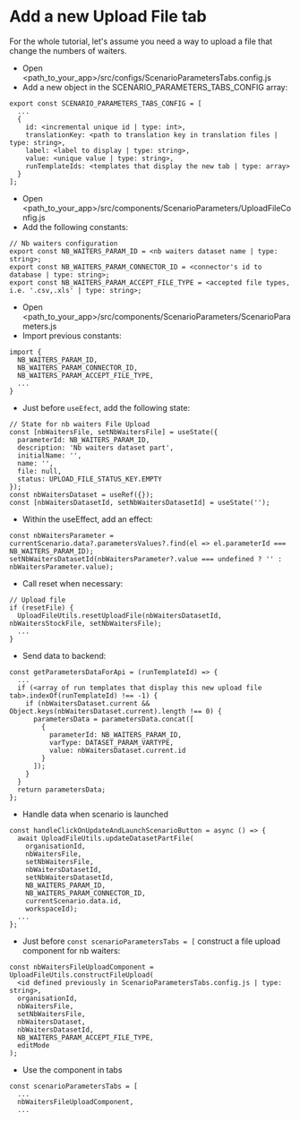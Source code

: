 # Add a new Upload File tab

For the whole tutorial, let's assume you need a way to upload a file that change the numbers of waiters.

- Open <path_to_your_app>/src/configs/ScenarioParametersTabs.config.js
- Add a new object in the SCENARIO_PARAMETERS_TABS_CONFIG array:
```
export const SCENARIO_PARAMETERS_TABS_CONFIG = [
  ...
  {
    id: <incremental unique id | type: int>,
    translationKey: <path to translation key in translation files | type: string>,
    label: <label to display | type: string>,
    value: <unique value | type: string>,
    runTemplateIds: <templates that display the new tab | type: array>
  }
];
```


- Open <path_to_your_app>/src/components/ScenarioParameters/UploadFileConfig.js
- Add the following constants:
```
// Nb waiters configuration
export const NB_WAITERS_PARAM_ID = <nb waiters dataset name | type: string>;
export const NB_WAITERS_PARAM_CONNECTOR_ID = <connector's id to database | type: string>;
export const NB_WAITERS_PARAM_ACCEPT_FILE_TYPE = <accepted file types, i.e. '.csv,.xls' | type: string>;
```


- Open <path_to_your_app>/src/components/ScenarioParameters/ScenarioParameters.js
- Import previous constants:
```
import {
  NB_WAITERS_PARAM_ID,
  NB_WAITERS_PARAM_CONNECTOR_ID,
  NB_WAITERS_PARAM_ACCEPT_FILE_TYPE,
  ...
}
```


- Just before `useEfect`, add the following state:
```
// State for nb waiters File Upload
const [nbWaitersFile, setNbWaitersFile] = useState({
  parameterId: NB_WAITERS_PARAM_ID,
  description: 'Nb waiters dataset part',
  initialName: '',
  name: '',
  file: null,
  status: UPLOAD_FILE_STATUS_KEY.EMPTY
});
const nbWaitersDataset = useRef({});
const [nbWaitersDatasetId, setNbWaitersDatasetId] = useState('');
```


- Within the useEffect, add an effect:
```
const nbWaitersParameter = currentScenario.data?.parametersValues?.find(el => el.parameterId === NB_WAITERS_PARAM_ID);
setNbWaitersDatasetId(nbWaitersParameter?.value === undefined ? '' : nbWaitersParameter.value);
```

- Call reset when necessary:
```
// Upload file
if (resetFile) {
  UploadFileUtils.resetUploadFile(nbWaitersDatasetId, nbWaitersStockFile, setNbWaitersFile);
  ...
}
```


- Send data to backend:
```
const getParametersDataForApi = (runTemplateId) => {
  ...
  if (<array of run templates that display this new upload file tab>.indexOf(runTemplateId) !== -1) {
    if (nbWaitersDataset.current && Object.keys(nbWaitersDataset.current).length !== 0) {
      parametersData = parametersData.concat([
        {
          parameterId: NB_WAITERS_PARAM_ID,
          varType: DATASET_PARAM_VARTYPE,
          value: nbWaitersDataset.current.id
        }
      ]);
    }
  }
  return parametersData;
};
```


- Handle data when scenario is launched
```
const handleClickOnUpdateAndLaunchScenarioButton = async () => {
  await UploadFileUtils.updateDatasetPartFile(
    organisationId,
    nbWaitersFile,
    setNbWaitersFile,
    nbWaitersDatasetId,
    setNbWaitersDatasetId,
    NB_WAITERS_PARAM_ID,
    NB_WAITERS_PARAM_CONNECTOR_ID,
    currentScenario.data.id,
    workspaceId);
  ...
};
```


- Just before `const scenarioParametersTabs = [` construct a file upload component for nb waiters:
```
const nbWaitersFileUploadComponent = UploadFileUtils.constructFileUpload(
  <id defined previously in ScenarioParametersTabs.config.js | type: string>,
  organisationId,
  nbWaitersFile,
  setNbWaitersFile,
  nbWaitersDataset,
  nbWaitersDatasetId,
  NB_WAITERS_PARAM_ACCEPT_FILE_TYPE,
  editMode
);
```

- Use the component in tabs
```
const scenarioParametersTabs = [
  ...
  nbWaitersFileUploadComponent,
  ...
```
